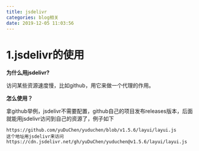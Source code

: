 ```yaml
---
title: jsdelivr
categories: blog相关
date: 2019-12-05 11:03:56
---
```

# 1.jsdelivr的使用

**为什么用jsdelivr?**

访问某些资源速度慢，比如github，用它来做一个代理的作用。

**怎么使用？**

拿github举例，jsdelivr不需要配置，github自己的项目发布releases版本，后面就能用jsdelivr访问到自己的资源了，例子如下

```
https://github.com/yuDuChen/yuduchen/blob/v1.5.6/layui/layui.js  
这个地址用jsdelivr来访问 https://cdn.jsdelivr.net/gh/yuDuChen/yuduchen@v1.5.6/layui/layui.js  
```

